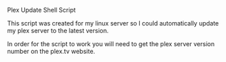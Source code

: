Plex Update Shell Script

This script was created for my linux server so I could automatically update my plex server to the latest version.

In order for the script to work you will need to get the plex server version number on the plex.tv website.
